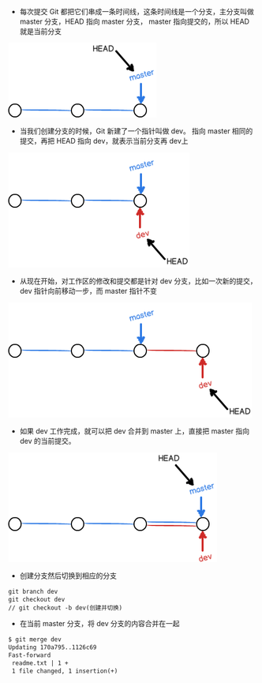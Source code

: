 * 每次提交 Git 都把它们串成一条时间线，这条时间线是一个分支，主分支叫做 master 分支，HEAD 指向 master 分支， master 指向提交的，所以 HEAD 就是当前分支

![](/assets/0.png)

* 当我们创建分支的时候，Git 新建了一个指针叫做 dev。 指向 master 相同的提交，再把 HEAD 指向 dev，就表示当前分支再 dev上

![](/assets/0-2.png)

* 从现在开始，对工作区的修改和提交都是针对 dev 分支，比如一次新的提交， dev 指针向前移动一步，而 master 指针不变

![](/assets/0-3.png)

* 如果 dev 工作完成，就可以把 dev 合并到 master 上，直接把 master 指向 dev 的当前提交。

![](/assets/0-4.png)

* 创建分支然后切换到相应的分支

```
git branch dev
git checkout dev
// git checkout -b dev(创建并切换)
```

* 在当前 master 分支，将 dev 分支的内容合并在一起

```
$ git merge dev
Updating 170a795..1126c69
Fast-forward
 readme.txt | 1 +
 1 file changed, 1 insertion(+)
```













































































